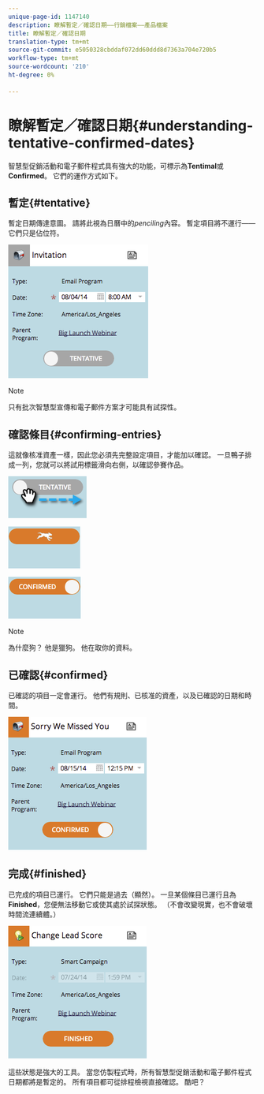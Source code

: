 ```yaml
---
unique-page-id: 1147140
description: 瞭解暫定／確認日期——行銷檔案——產品檔案
title: 瞭解暫定／確認日期
translation-type: tm+mt
source-git-commit: e5050328cbddaf072dd60ddd8d7363a704e720b5
workflow-type: tm+mt
source-wordcount: '210'
ht-degree: 0%

---
```



# 瞭解暫定／確認日期{#understanding-tentative-confirmed-dates}

智慧型促銷活動和電子郵件程式具有強大的功能，可標示為&#x200B;**Tentimal**&#x200B;或&#x200B;**Confirmed**。 它們的運作方式如下。

## 暫定{#tentative}

暫定日期傳達意圖。 請將此視為日曆中的&#x200B;_penciling_&#x200B;內容。 暫定項目將不運行——它們只是佔位符。

![](assets/image2014-9-23-15-3a22-3a23.png)

>[!NOTE]
>
>只有批次智慧型宣傳和電子郵件方案才可能具有試探性。

## 確認條目{#confirming-entries}

這就像核准資產一樣，因此您必須先完整設定項目，才能加以確認。 一旦鴨子排成一列，您就可以將試用標籤滑向右側，以確認參賽作品。

![](assets/image2014-9-23-15-3a23-3a2.png)

![](assets/image2014-9-23-15-3a23-3a8.png)

![](assets/image2014-9-23-15-3a23-3a12.png)

>[!NOTE]
>
>為什麼狗？ 他是獵狗。 他在取你的資料。

## 已確認{#confirmed}

已確認的項目一定會運行。 他們有規則、已核准的資產，以及已確認的日期和時間。

![](assets/image2014-9-23-15-3a23-3a30.png)

## 完成{#finished}

已完成的項目已運行。 它們只能是過去（顯然）。 一旦某個條目已運行且為&#x200B;**Finished**，您便無法移動它或使其處於試探狀態。 （不會改變現實，也不會破壞時間流連續體。）

![](assets/image2014-9-23-15-3a25-3a53.png)

這些狀態是強大的工具。 當您仿製程式時，所有智慧型促銷活動和電子郵件程式日期都將是暫定的。 所有項目都可從排程檢視直接確認。 酷吧？
